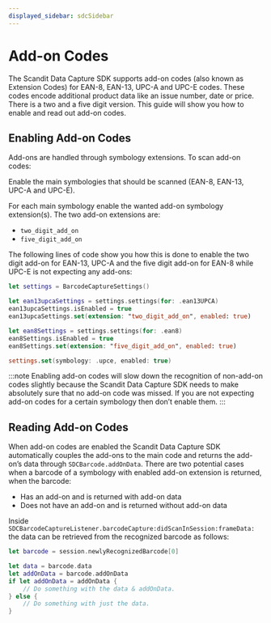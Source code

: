 ```yaml
---
displayed_sidebar: sdcSidebar
---
```


# Add-on Codes

The Scandit Data Capture SDK supports add-on codes (also known as Extension Codes) for EAN-8, EAN-13, UPC-A and UPC-E codes. These codes encode additional product data like an issue number, date or price. There is a two and a five digit version. This guide will show you how to enable and read out add-on codes.

## Enabling Add-on Codes

Add-ons are handled through symbology extensions. To scan add-on codes:

Enable the main symbologies that should be scanned (EAN-8, EAN-13, UPC-A and UPC-E).

For each main symbology enable the wanted add-on symbology extension(s). The two add-on extensions are:

* `two_digit_add_on`
* `five_digit_add_on`

The following lines of code show you how this is done to enable the two digit add-on for EAN-13, UPC-A and the five digit add-on for EAN-8 while UPC-E is not expecting any add-ons:

```swift
let settings = BarcodeCaptureSettings()

let ean13upcaSettings = settings.settings(for: .ean13UPCA)
ean13upcaSettings.isEnabled = true
ean13upcaSettings.set(extension: "two_digit_add_on", enabled: true)

let ean8Settings = settings.settings(for: .ean8)
ean8Settings.isEnabled = true
ean8Settings.set(extension: "five_digit_add_on", enabled: true)

settings.set(symbology: .upce, enabled: true)
```

:::note
Enabling add-on codes will slow down the recognition of non-add-on codes slightly because the Scandit Data Capture SDK needs to make absolutely sure that no add-on code was missed. If you are not expecting add-on codes for a certain symbology then don’t enable them.
:::

## Reading Add-on Codes

When add-on codes are enabled the Scandit Data Capture SDK automatically couples the add-ons to the main code and returns the add-on’s data through `SDCBarcode.addOnData`. There are two potential cases when a barcode of a symbology with enabled add-on extension is returned, when the barcode:

* Has an add-on and is returned with add-on data
* Does not have an add-on and is returned without add-on data

Inside `SDCBarcodeCaptureListener.barcodeCapture:didScanInSession:frameData:` the data can be retrieved from the recognized barcode as follows:

```swift
let barcode = session.newlyRecognizedBarcode[0]

let data = barcode.data
let addOnData = barcode.addOnData
if let addOnData = addOnData {
    // Do something with the data & addOnData.
} else {
    // Do something with just the data.
}
```
